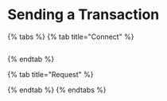 # Sending a Transaction



{% tabs %}
{% tab title="Connect" %}
```
```
{% endtab %}

{% tab title="Request" %}

{% endtab %}
{% endtabs %}
